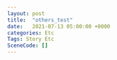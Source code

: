 ```yaml
---
layout: post
title:  "others_test"
date:   2021-07-13 05:00:00 +0000
categories: Etc
Tags: Story Etc
SceneCode: []
---
```

